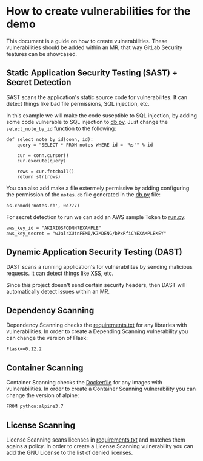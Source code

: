 # How to create vulnerabilities for the demo

This document is a guide on how to create vulnerabilities. These vulnerabilities should be added within an MR, that way GitLab
Security features can be showcased.

## Static Application Security Testing (SAST) + Secret Detection

SAST scans the application's static source code for vulnerabilites.
It can detect things like bad file permissions, SQL injection, etc.

In this example we will make the code suseptible to SQL injection, by
adding some code vulnerable to SQL injection to [db.py](../notes/db.py).
Just change the `select_note_by_id` function to the following:

```
def select_note_by_id(conn, id):
    query = "SELECT * FROM notes WHERE id = '%s'" % id

    cur = conn.cursor()
    cur.execute(query)

    rows = cur.fetchall()
    return str(rows)
```

You can also add make a file extermely permissive by adding configuring
the permission of the `notes.db` file generated in the [db.py](../notes/db.py) file:

```
os.chmod('notes.db', 0o777)
```

For secret detection to run we can add an AWS sample Token to [run.py](../run.py):

```
aws_key_id = "AKIAIOSFODNN7EXAMPLE"
aws_key_secret = "wJalrXUtnFEMI/K7MDENG/bPxRfiCYEXAMPLEKEY"
```

## Dynamic Application Security Testing (DAST)

DAST scans a running application's for vulnerabilites by sending
malicious requests. It can detect things like XSS, etc.

Since this project doesn't send certain security headers, then DAST
will automatically detect issues within an MR.

## Dependency Scanning

Dependency Scanning checks the [requirements.txt](../requirements.txt) for
any libraries with vulnerabilities. In order to create a Depending Scanning
vulnerability you can change the version of Flask:

```
Flask==0.12.2
```

## Container Scanning

Container Scanning checks the [Dockerfile](../Dockerfile) for
any images with vulnerabilities. In order to create a Container Scanning
vulnerability you can change the version of alpine:

```
FROM python:alpine3.7
```

## License Scanning

License Scanning scans licenses in [requirements.txt](../requirements.txt) and
matches them agains a policy. In order to create a License Scanning
vulnerability you can add the GNU License to the list of denied licenses.